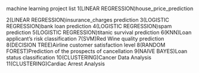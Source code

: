 machine learning project list
1(LINEAR REGRESSION)house_price_prediction  

2(LINEAR REGRESSION)insurance_charges prediction
3(LOGISTIC REGRESSION)bank loan prediction
4(LOGISTIC REGRESSION)spam prediction
5(LOGISTIC REGRESSION)titanic survival prediction
6(KNN)Loan applicant’s risk classification
7(SVM)Red Wine quality prediction
8(DECISION TREE)Airline customer satisfaction level
8(RANDOM FOREST)Prediction of the prospects of cancellation
9(NAIVE BAYES)Loan status classification
10(CLUSTERING)Cancer Data Analysis
11(CLUSTERING)Cardiac Arrest Analysis
